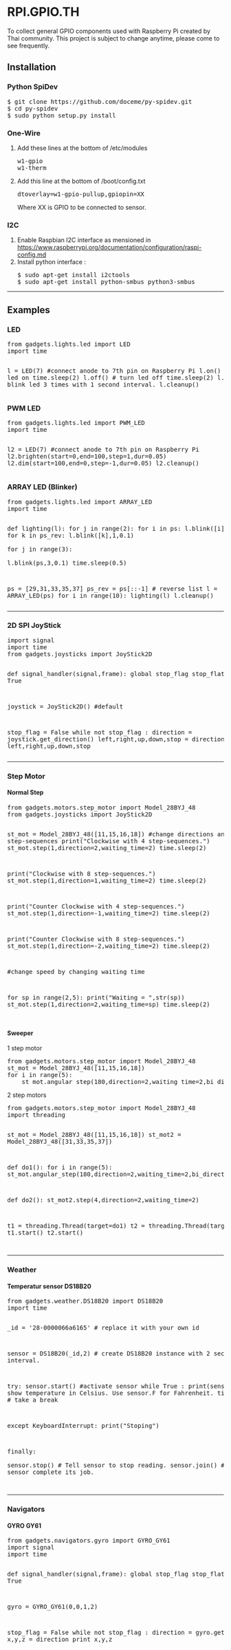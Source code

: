 # RPI.GPIO.TH
To collect general GPIO components used with Raspberry Pi created by Thai community.
This project is subject to change anytime, please come to see frequently.
<h2>Installation</h2>
<h3>Python SpiDev</h3>
<pre>
$ git clone https://github.com/doceme/py-spidev.git
$ cd py-spidev
$ sudo python setup.py install
</pre>
<h3>One-Wire</h3>
<ol>
<li>
Add these lines at the bottom of /etc/modules 
<pre>
w1-gpio
w1-therm
</pre>
</li>
<li>
Add this line at the bottom of /boot/config.txt
<pre>
dtoverlay=w1-gpio-pullup,gpiopin=XX
</pre>
Where XX is GPIO to be connected to sensor.
</li>
</ol>
<h3>I2C </h3>
<ol>
<li>
Enable Raspbian I2C interface as mensioned in <a href='https://www.raspberrypi.org/documentation/configuration/raspi-config.md'>https://www.raspberrypi.org/documentation/configuration/raspi-config.md</a> 
</li>

<li> Install python interface :
<pre>
$ sudo apt-get install i2ctools
$ sudo apt-get install python-smbus python3-smbus
</pre>

</li>
</ol>
<hr />
<h2>Examples</h2>
<h3>LED</h3>
<pre>
from gadgets.lights.led import LED
import time

l = LED(7) #connect anode to 7th pin on Raspberry Pi
l.on() # turn led on
time.sleep(2)
l.off() # turn led off
time.sleep(2)
l.blink(3,1) # blink led 3 times with 1 second interval.
l.cleanup()
</pre>
<h3>PWM LED</h3>
<pre>
from gadgets.lights.led import PWM_LED
import time

l2 = LED(7) #connect anode to 7th pin on Raspberry Pi
l2.brighten(start=0,end=100,step=1,dur=0.05)
l2.dim(start=100,end=0,step=-1,dur=0.05)
l2.cleanup()
</pre>
<h3>ARRAY LED (Blinker)</h3>
<pre>
from gadgets.lights.led import ARRAY_LED
import time

def lighting(l):
	for j in range(2):
		for i in ps:
			l.blink([i],1,0.1)
		for k in ps_rev:
			l.blink([k],1,0.1)	
	for j in range(3):		
		l.blink(ps,3,0.1)
		time.sleep(0.5)

ps = [29,31,33,35,37]
ps_rev = ps[::-1] # reverse list
l = ARRAY_LED(ps)
for i in range(10):
	lighting(l)
l.cleanup()
</pre>
<hr />
<h3>2D SPI JoyStick</h3>
<pre>
import signal
import time
from gadgets.joysticks import JoyStick2D

def signal_handler(signal,frame):
	global stop_flag
	stop_flat = True

joystick = JoyStick2D() #default 

stop_flag = False
while not stop_flag :
	direction = joystick.get_direction()
	left,right,up,down,stop = direction
	print left,right,up,down,stop
</pre>
<hr />
<h3>Step Motor</h3>
<h4>Normal Step</h4>
<pre>
from gadgets.motors.step_motor import Model_28BYJ_48
from gadgets.joysticks import JoyStick2D

st_mot = Model_28BYJ_48([11,15,16,18])
#change directions and step-sequences
print("Clockwise with 4 step-sequences.")
st_mot.step(1,direction=2,waiting_time=2) 
time.sleep(2)

print("Clockwise with 8 step-sequences.")
st_mot.step(1,direction=1,waiting_time=2) 
time.sleep(2)

print("Counter Clockwise with 4 step-sequences.")
st_mot.step(1,direction=-1,waiting_time=2) 
time.sleep(2)

print("Counter Clockwise with 8 step-sequences.")
st_mot.step(1,direction=-2,waiting_time=2) 
time.sleep(2)

#change speed by changing waiting time

for sp in range(2,5):
	print("Waiting = ",str(sp))
	st_mot.step(1,direction=2,waiting_time=sp) 
	time.sleep(2)

</pre>

<h4>Sweeper</h4>
<p>1 step motor</p>
<pre>
from gadgets.motors.step_motor import Model_28BYJ_48
st_mot = Model_28BYJ_48([11,15,16,18])
for i in range(5):
	st_mot.angular_step(180,direction=2,waiting_time=2,bi_direction=True) 	
</pre>
<p>2 step motors</p>
<pre>
from gadgets.motors.step_motor import Model_28BYJ_48
import threading

st_mot = Model_28BYJ_48([11,15,16,18])
st_mot2 = Model_28BYJ_48([31,33,35,37])

def do1():
	for i in range(5):
		st_mot.angular_step(180,direction=2,waiting_time=2,bi_direction=True) 	

def do2():
	st_mot2.step(4,direction=2,waiting_time=2) 

t1 = threading.Thread(target=do1)
t2 = threading.Thread(target=do2)
t1.start()
t2.start()	
</pre>
<hr/>
<h3>Weather</h3>
<h4>Temperatur sensor DS18B20</h4>
<pre>
from gadgets.weather.DS18B20 import DS18B20 
import time

_id = '28-0000066a6165' # replace it with your own id

sensor = DS18B20(_id,2) # create DS18B20 instance with 2 seconds time interval.

try:
	sensor.start() #activate sensor
	while True :
		print(sensor.C) # show temperature in Celsius. Use sensor.F for Fahrenheit.
		time.sleep(2) # take a break
	
except KeyboardInterrupt:
	print("Stoping")
	
finally:	
	sensor.stop() # Tell sensor to stop reading.
	sensor.join() # Wait util sensor complete its job.
	
</pre>
<hr/>
<h3>Navigators</h3>
<h4>GYRO GY61</h4>
<pre>
from gadgets.navigators.gyro import GYRO_GY61
import signal
import time


def signal_handler(signal,frame):
	global stop_flag
	stop_flat = True
	
gyro = GYRO_GY61(0,0,1,2)

stop_flag = False
while not stop_flag :
	direction = gyro.get_data()
	x,y,z = direction
	print x,y,z
	
</pre>

